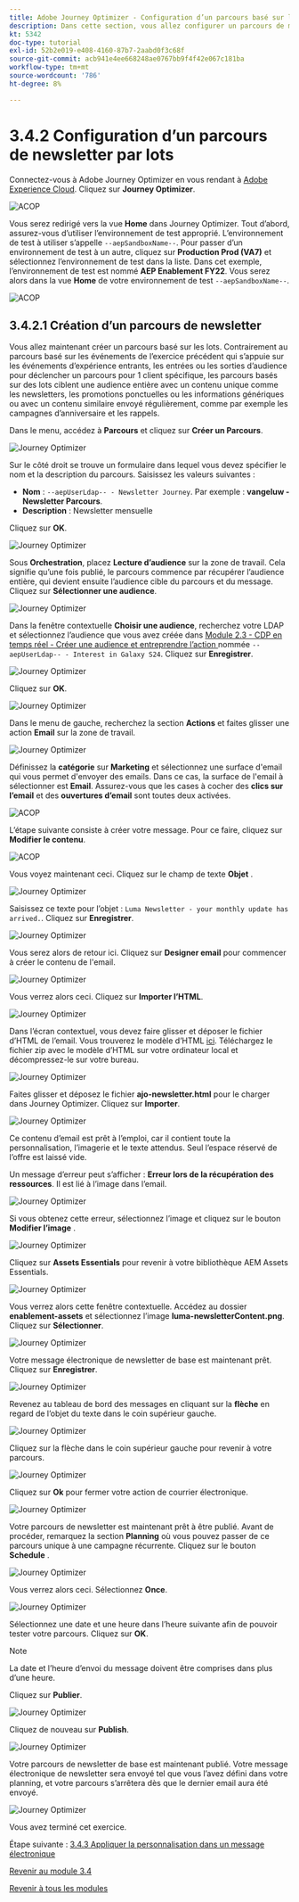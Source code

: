 ```yaml
---
title: Adobe Journey Optimizer - Configuration d’un parcours basé sur les lots
description: Dans cette section, vous allez configurer un parcours de messagerie par lots pour envoyer une newsletter.
kt: 5342
doc-type: tutorial
exl-id: 52b2e019-e408-4160-87b7-2aabd0f3c68f
source-git-commit: acb941e4ee668248ae0767bb9f4f42e067c181ba
workflow-type: tm+mt
source-wordcount: '786'
ht-degree: 8%

---
```


# 3.4.2 Configuration d’un parcours de newsletter par lots

Connectez-vous à Adobe Journey Optimizer en vous rendant à [Adobe Experience Cloud](https://experience.adobe.com?lang=fr). Cliquez sur **Journey Optimizer**.

![ACOP](./../../../modules/ajo-b2c/module3.2/images/acophome.png)

Vous serez redirigé vers la vue **Home** dans Journey Optimizer. Tout d’abord, assurez-vous d’utiliser l’environnement de test approprié. L’environnement de test à utiliser s’appelle `--aepSandboxName--`. Pour passer d’un environnement de test à un autre, cliquez sur **Production Prod (VA7)** et sélectionnez l’environnement de test dans la liste. Dans cet exemple, l’environnement de test est nommé **AEP Enablement FY22**. Vous serez alors dans la vue **Home** de votre environnement de test `--aepSandboxName--`.

![ACOP](./../../../modules/ajo-b2c/module3.2/images/acoptriglp.png)

## 3.4.2.1 Création d’un parcours de newsletter

Vous allez maintenant créer un parcours basé sur les lots. Contrairement au parcours basé sur les événements de l’exercice précédent qui s’appuie sur les événements d’expérience entrants, les entrées ou les sorties d’audience pour déclencher un parcours pour 1 client spécifique, les parcours basés sur des lots ciblent une audience entière avec un contenu unique comme les newsletters, les promotions ponctuelles ou les informations génériques ou avec un contenu similaire envoyé régulièrement, comme par exemple les campagnes d’anniversaire et les rappels.

Dans le menu, accédez à **Parcours** et cliquez sur **Créer un Parcours**.

![Journey Optimizer](./images/oc43.png)

Sur le côté droit se trouve un formulaire dans lequel vous devez spécifier le nom et la description du parcours. Saisissez les valeurs suivantes :

- **Nom** : `--aepUserLdap-- - Newsletter Journey`. Par exemple : **vangeluw - Newsletter Parcours**.
- **Description** : Newsletter mensuelle

Cliquez sur **OK**.

![Journey Optimizer](./images/batchj2.png)

Sous **Orchestration**, placez **Lecture d’audience** sur la zone de travail. Cela signifie qu’une fois publié, le parcours commence par récupérer l’audience entière, qui devient ensuite l’audience cible du parcours et du message. Cliquez sur **Sélectionner une audience**.

![Journey Optimizer](./images/batchj3.png)

Dans la fenêtre contextuelle **Choisir une audience**, recherchez votre LDAP et sélectionnez l’audience que vous avez créée dans [Module 2.3 - CDP en temps réel - Créer une audience et entreprendre l’action ](./../../../modules/rtcdp-b2c/module2.3/real-time-cdp-build-a-segment-take-action.md) nommée `--aepUserLdap-- - Interest in Galaxy S24`. Cliquez sur **Enregistrer**.

![Journey Optimizer](./images/batchj5.png)

Cliquez sur **OK**.

![Journey Optimizer](./images/batchj6.png)

Dans le menu de gauche, recherchez la section **Actions** et faites glisser une action **Email** sur la zone de travail.

![Journey Optimizer](./images/batchj7.png)

Définissez la **catégorie** sur **Marketing** et sélectionnez une surface d&#39;email qui vous permet d&#39;envoyer des emails. Dans ce cas, la surface de l&#39;email à sélectionner est **Email**. Assurez-vous que les cases à cocher des **clics sur l’email** et des **ouvertures d’email** sont toutes deux activées.

![ACOP](./images/journeyactions1eee.png)

L’étape suivante consiste à créer votre message. Pour ce faire, cliquez sur **Modifier le contenu**.

![ACOP](./images/journeyactions2.png)

Vous voyez maintenant ceci. Cliquez sur le champ de texte **Objet** .

![Journey Optimizer](./images/batch4.png)

Saisissez ce texte pour l’objet : `Luma Newsletter - your monthly update has arrived.`. Cliquez sur **Enregistrer**.

![Journey Optimizer](./images/batch5.png)

Vous serez alors de retour ici. Cliquez sur **Designer email** pour commencer à créer le contenu de l&#39;email.

![Journey Optimizer](./images/batch6.png)

Vous verrez alors ceci. Cliquez sur **Importer l’HTML**.

![Journey Optimizer](./images/batch7.png)

Dans l’écran contextuel, vous devez faire glisser et déposer le fichier d’HTML de l’email. Vous trouverez le modèle d’HTML [ici](./../../../assets/html/ajo-newsletter.html.zip). Téléchargez le fichier zip avec le modèle d’HTML sur votre ordinateur local et décompressez-le sur votre bureau.

![Journey Optimizer](./images/html1.png)

Faites glisser et déposez le fichier **ajo-newsletter.html** pour le charger dans Journey Optimizer. Cliquez sur **Importer**.

![Journey Optimizer](./images/batch8.png)

Ce contenu d’email est prêt à l’emploi, car il contient toute la personnalisation, l’imagerie et le texte attendus. Seul l’espace réservé de l’offre est laissé vide.

Un message d’erreur peut s’afficher : **Erreur lors de la récupération des ressources**. Il est lié à l’image dans l’email.

![Journey Optimizer](./images/errorfetch.png)

Si vous obtenez cette erreur, sélectionnez l’image et cliquez sur le bouton **Modifier l’image** .

![Journey Optimizer](./images/errorfetch1.png)

Cliquez sur **Assets Essentials** pour revenir à votre bibliothèque AEM Assets Essentials.

![Journey Optimizer](./images/errorfetch2.png)

Vous verrez alors cette fenêtre contextuelle. Accédez au dossier **enablement-assets** et sélectionnez l’image **luma-newsletterContent.png**. Cliquez sur **Sélectionner**.

![Journey Optimizer](./images/errorfetch3.png)

Votre message électronique de newsletter de base est maintenant prêt. Cliquez sur **Enregistrer**.

![Journey Optimizer](./images/ready.png)

Revenez au tableau de bord des messages en cliquant sur la **flèche** en regard de l’objet du texte dans le coin supérieur gauche.

![Journey Optimizer](./images/batch9.png)

Cliquez sur la flèche dans le coin supérieur gauche pour revenir à votre parcours.

![Journey Optimizer](./images/oc79aeee.png)

Cliquez sur **Ok** pour fermer votre action de courrier électronique.

![Journey Optimizer](./images/oc79beee.png)

Votre parcours de newsletter est maintenant prêt à être publié. Avant de procéder, remarquez la section **Planning** où vous pouvez passer de ce parcours unique à une campagne récurrente. Cliquez sur le bouton **Schedule** .

![Journey Optimizer](./images/batchj12.png)

Vous verrez alors ceci. Sélectionnez **Once**.

![Journey Optimizer](./images/sch1.png)

Sélectionnez une date et une heure dans l’heure suivante afin de pouvoir tester votre parcours. Cliquez sur **OK**.

>[!NOTE]
>
>La date et l’heure d’envoi du message doivent être comprises dans plus d’une heure.

Cliquez sur **Publier**.

![Journey Optimizer](./images/batchj13.png)

Cliquez de nouveau sur **Publish**.

![Journey Optimizer](./images/batchj14.png)

Votre parcours de newsletter de base est maintenant publié. Votre message électronique de newsletter sera envoyé tel que vous l’avez défini dans votre planning, et votre parcours s’arrêtera dès que le dernier email aura été envoyé.

![Journey Optimizer](./images/batchj14eee.png)

Vous avez terminé cet exercice.

Étape suivante : [3.4.3 Appliquer la personnalisation dans un message électronique](./ex3.md)

[Revenir au module 3.4](./journeyoptimizer.md)

[Revenir à tous les modules](../../../overview.md)
